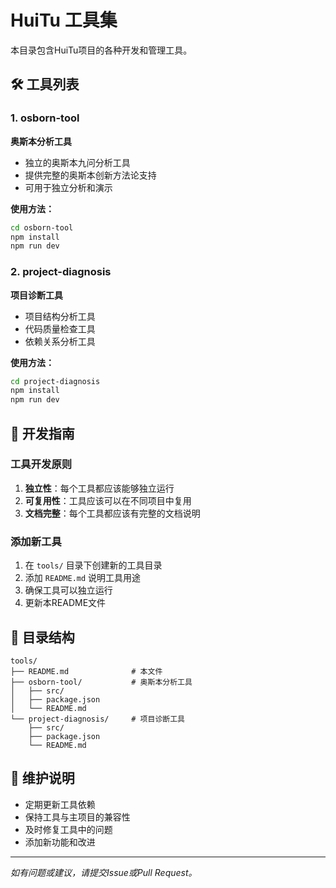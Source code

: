 # HuiTu 工具集

本目录包含HuiTu项目的各种开发和管理工具。

## 🛠️ 工具列表

### 1. osborn-tool
**奥斯本分析工具**
- 独立的奥斯本九问分析工具
- 提供完整的奥斯本创新方法论支持
- 可用于独立分析和演示

**使用方法：**
```bash
cd osborn-tool
npm install
npm run dev
```

### 2. project-diagnosis
**项目诊断工具**
- 项目结构分析工具
- 代码质量检查工具
- 依赖关系分析工具

**使用方法：**
```bash
cd project-diagnosis
npm install
npm run dev
```

## 🚀 开发指南

### 工具开发原则
1. **独立性**：每个工具都应该能够独立运行
2. **可复用性**：工具应该可以在不同项目中复用
3. **文档完整**：每个工具都应该有完整的文档说明

### 添加新工具
1. 在 `tools/` 目录下创建新的工具目录
2. 添加 `README.md` 说明工具用途
3. 确保工具可以独立运行
4. 更新本README文件

## 📁 目录结构

```
tools/
├── README.md              # 本文件
├── osborn-tool/           # 奥斯本分析工具
│   ├── src/
│   ├── package.json
│   └── README.md
└── project-diagnosis/     # 项目诊断工具
    ├── src/
    ├── package.json
    └── README.md
```

## 🔧 维护说明

- 定期更新工具依赖
- 保持工具与主项目的兼容性
- 及时修复工具中的问题
- 添加新功能和改进

---

*如有问题或建议，请提交Issue或Pull Request。*
